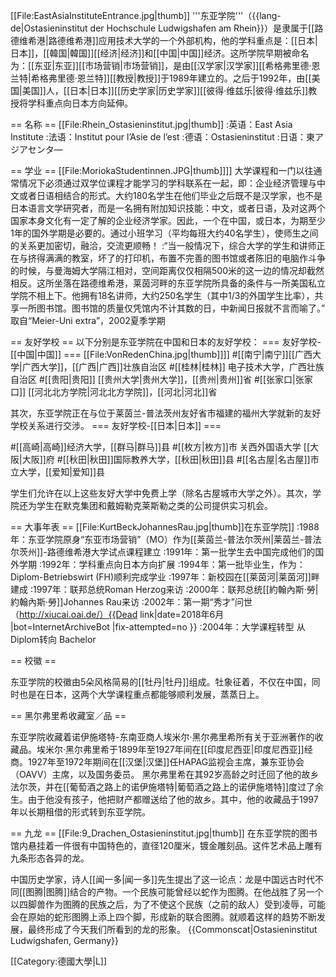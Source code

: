 [[File:EastAsiaInstituteEntrance.jpg|thumb]]
'''东亚学院'''（{{lang-de|Ostasieninstitut der Hochschule Ludwigshafen am Rhein}}）是隶属于[[路德维希港|路德维希港]]应用技术大学的一个外部机构，他的学科重点是：[[日本|日本]]，[[韓国|韓国]][[经济|经济]]和[[中国|中国]]经济。这所学院早期被命名为：[[东亚|东亚]][[市场营销|市场营销]]，是由[[汉学家|汉学家]][[希格弗里德·恩兰特|希格弗里德·恩兰特]][[教授|教授]]于1989年建立的。之后于1992年，由[[美国|美国]]人，[[日本|日本]][[历史学家|历史学家]][[彼得·维兹乐|彼得·维兹乐]]教授将学科重点向日本方向延伸。

== 名称 ==
[[File:Rhein_Ostasieninstitut.jpg|thumb]]
:英语：East Asia Institute
:法语：Institut pour l’Asie de l’est
:德语：Ostasieninstitut
:日语：東アジアセンタ—

== 学业 ==
[[File:MoriokaStudentinnen.JPG|thumb]]]]
大学课程和一门以往通常情况下必须通过双学位课程才能学习的学科联系在一起，即：企业经济管理与中文或者日语相结合的形式。大约180名学生在他们毕业之后既不是汉学家，也不是日本语言文学研究者，而是一名拥有附加知识技能：中文，或者日语，及对这两个国家本身文化有一定了解的企业经济学家。因此，一个在中国，或日本，为期至少1年的国外学期是必要的。通过小班学习（平均每班大约40名学生），使师生之间的关系更加密切，融洽，交流更顺畅！
:“当一般情况下，综合大学的学生和讲师正在与挤得满满的教室，坏了的打印机，布置不完善的图书馆或者陈旧的电脑作斗争的时候，与曼海姆大学隔江相对，空间距离仅仅相隔500米的这一边的情况却截然相反。这所坐落在路德维希港，莱茵河畔的东亚学院所具备的条件与一所美国私立学院不相上下。他拥有18名讲师，大约250名学生（其中1/3的外国学生比率），共享一所图书馆。图书馆的质量仅凭馆内不计其数的日，中新闻日报就不言而喻了。”
取自“Meier-Uni extra”，2002夏季学期

== 友好学校 ==
以下分别是东亚学院在中国和日本的友好学校：
=== 友好学校-[[中国|中国]] ===
[[File:VonRedenChina.jpg|thumb]]]]
#[[南宁|南宁]][[广西大学|广西大学]]，[[广西|广西]]壮族自治区
#[[桂林|桂林]] 电子技术大学，广西壮族自治区
#[[贵阳|贵阳]] [[贵州大学|贵州大学]]，[[贵州|贵州]]省
#[[张家口|张家口]] [[河北北方学院|河北北方学院]]，[[河北|河北]]省

其次，东亚学院正在与位于莱茵兰-普法茨州友好省市福建的福州大学就新的友好学校关系进行交涉。
=== 友好学校-[[日本|日本]] ===

#[[高崎|高崎]]经济大学，[[群马|群马]]县
#[[枚方|枚方]]市 关西外国语大学 [[大阪|大阪]]府
#[[秋田|秋田]]国际教养大学，[[秋田|秋田]]县
#[[名古屋|名古屋]]市立大学，[[爱知|爱知]]县

学生们允许在以上这些友好大学中免费上学（除名古屋城市大学之外）。其次，学院还为学生在默克集团和戴姆勒克莱斯勒之类的公司提供实习机会。

== 大事年表 ==
[[File:KurtBeckJohannesRau.jpg|thumb]]在东亚学院]]
:1988年：东亚学院原身“东亚市场营销”（MO）作为[[莱茵兰-普法尔茨州|莱茵兰-普法尔茨州]]-路德维希港大学试点课程建立
:1991年：第一批学生去中国完成他们的国外学期
:1992年：学科重点向日本方向扩展
:1994年：第一批毕业生，作为：Diplom-Betriebswirt (FH)顺利完成学业
:1997年：新校园在[[莱茵河|莱茵河]]畔建成
:1997年：联邦总统Roman Herzog来访
:2000年：联邦总统[[約翰內斯·勞|約翰內斯·勞]]Johannes Rau来访
:2002年：第一期“秀才”问世（http://xiucai.oai.de/）{{Dead link|date=2018年6月 |bot=InternetArchiveBot |fix-attempted=no }}
:2004年：大学课程转型 从Diplom转向 Bachelor

== 校徽 ==

东亚学院的校徽由5朵风格简易的[[牡丹|牡丹]]组成。牡象征着，不仅在中国，同时也是在日本，这两个大学课程重点都能够顺利发展，蒸蒸日上。

== 黑尔弗里希收藏室／品 ==

东亚学院收藏着诺伊施塔特-东南亚商人埃米尔·黑尔弗里希所有关于亚洲著作的收藏品。埃米尔·黑尔弗里希于1899年至1927年间在[[印度尼西亚|印度尼西亚]]经商。1927年至1972年期间在[[汉堡|汉堡]]任HAPAG监视会主席，兼东亚协会（OAVV）主席，以及国务委员。
黑尔弗里希在其92岁高龄之时迁回了他的故乡法尔茨，并在[[葡萄酒之路上的诺伊施塔特|葡萄酒之路上的诺伊施塔特]]度过了余生。由于他没有孩子，他把财产都赠送给了他的故乡。其中，他的收藏品于1997年以长期租借的形式转到东亚学院。

== 九龙 ==
[[File:9_Drachen_Ostasieninstitut.jpg|thumb]]
在东亚学院的图书馆内悬挂着一件很有中国特色的，直径120厘米，镀金雕刻品。这件艺术品上雕有九条形态各异的龙。

中国历史学家，诗人[[闻一多|闻一多]]先生提出了这一论点：龙是中国远古时代不同[[图腾|图腾]]结合的产物。一个民族可能曾经以蛇作为图腾。在他战胜了另一个以四脚兽作为图腾的民族之后，为了不使这个民族（之前的敌人）受到凌辱，可能会在原始的蛇形图腾上添上四个脚，形成新的联合图腾。就顺着这样的趋势不断发展，最终形成了今天我们所看到的龙的形象。
{{Commonscat|Ostasieninstitut Ludwigshafen, Germany}}

[[Category:德國大學|L]]